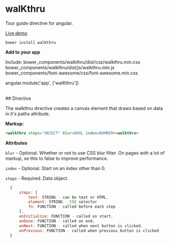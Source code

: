 # walKthru
Tour guide directive for angular.

[Live demo](http://cklsylabs.com/#/walkthru)

``bower install walKthru``

**Add to your app**  

Include:
  bower_components/walkthru/dist/css/walkthru.min.css
  bower_components/walkthru/dist/js/walkthru.min.js
  bower_components/font-awesome/css/font-awesome.min.css

angular.module('app', ['walKthru'])

<br />
## Directive

The walkthru directive creates a canvas element that draws based on data in it's paths attribute.

**Markup:**
```html
<walkthru steps="OBJECT" blur=BOOL index=NUMBER><walkthru>
```
**Attributes**  

  ``blur`` - Optional. Whether or not to use CSS blur filter. On pages with a lot of markup, se this to false to improve performance.  

  ``index`` - Optional. Start on an index other than 0.  

  ``steps`` - Required. Data object.  

  ```javascript
    {
        steps: [
            text: STRING - can be text or HTML,
            element: STRING - CSS selector
            fn: FUNCTION - called before each step
        ],
        onInitialize: FUNCTION - called on start,
        onDone: FUNCTION - called on end,
        onNext: FUNCTION - called when next button is clicked,
        onPrevious: FUNCTION - called when previous button is clicked
    }
  ```
